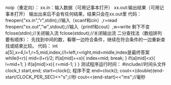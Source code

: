 noip（重定向）：
	xx.in：输入数据（可用记事本打开）
	xx.out:输出结果（可用记事本打开）
	输出出来后不会有任何结果，结果只会在xx.out里
	代码：
		freopen("xx.in","r",stdin);//输入（scanf和cin）,r=read
		freopen("xx.out","w",stdout);//输入（printf和cout）,w=write
		剩下不变
		fclose(stdin);//关闭输入流
		fclose(stdout);//关闭输出流
二分查找法（数组排列要有顺序）：
	先找到中间的数，看哪一边符合条件，继续在符合条件的一边重新查找或结束比较。
	代码：
		int a[5],x=4,l=1,r=5,mid,index;//l=left,r=right,mid=midle,index是最终答案
		while(l<r){
			mid=(l+r)/2;
			if(a[mid]==x){
				index=mid;
				break;
			}
			if(a[mid]<x){
				l=mid+1;
			}
			if(a[mid]>x){
				r=mid-1;
			}
		}
测试程序运行时间：
	#include<ctime>//时间头文件
	clock_t start,end;
	start=clock();
	程序不变
	end=clock();
	cout<<(double)(end-start/CLOCK_PER_SEC)<<"s";//秒
	cout<<(end-start)<<"ms";//毫秒